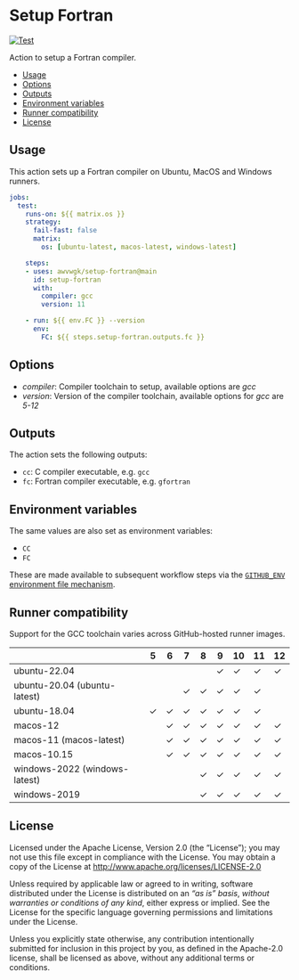 # Setup Fortran

[![Test](https://github.com/awvwgk/setup-fortran/actions/workflows/test.yml/badge.svg)](https://github.com/awvwgk/setup-fortran/actions/workflows/test.yml)

Action to setup a Fortran compiler.

<!-- START doctoc generated TOC please keep comment here to allow auto update -->
<!-- DON'T EDIT THIS SECTION, INSTEAD RE-RUN doctoc TO UPDATE -->

- [Usage](#usage)
- [Options](#options)
- [Outputs](#outputs)
- [Environment variables](#environment-variables)
- [Runner compatibility](#runner-compatibility)
- [License](#license)

<!-- END doctoc generated TOC please keep comment here to allow auto update -->


## Usage

This action sets up a Fortran compiler on Ubuntu, MacOS and Windows runners.

```yaml
jobs:
  test:
    runs-on: ${{ matrix.os }}
    strategy:
      fail-fast: false
      matrix:
        os: [ubuntu-latest, macos-latest, windows-latest]

    steps:
    - uses: awvwgk/setup-fortran@main
      id: setup-fortran
      with:
        compiler: gcc
        version: 11

    - run: ${{ env.FC }} --version
      env:
        FC: ${{ steps.setup-fortran.outputs.fc }}
```


## Options

- *compiler*: Compiler toolchain to setup, available options are *gcc*
- *version*: Version of the compiler toolchain, available options for *gcc* are *5-12*


## Outputs

The action sets the following outputs:

- `cc`: C compiler executable, e.g. `gcc`
- `fc`: Fortran compiler executable, e.g. `gfortran`


## Environment variables

The same values are also set as environment variables:

- `CC`
- `FC`

These are made available to subsequent workflow steps via the [`GITHUB_ENV` environment file mechanism](https://docs.github.com/en/actions/learn-github-actions/environment-variables#passing-values-between-steps-and-jobs-in-a-workflow).


## Runner compatibility

Support for the GCC toolchain varies across GitHub-hosted runner images.

<!-- compat starts -->

|                               | 5       | 6       | 7       | 8       | 9       | 10      | 11      | 12      |
|-------------------------------|---------|---------|---------|---------|---------|---------|---------|---------|
| ubuntu-22.04                  |         |         |         |         | &check; | &check; | &check; | &check; |
| ubuntu-20.04 (ubuntu-latest)  |         |         | &check; | &check; | &check; | &check; | &check; |         |
| ubuntu-18.04                  | &check; | &check; | &check; | &check; | &check; | &check; | &check; |         |
| macos-12                      |         | &check; | &check; | &check; | &check; | &check; | &check; | &check; |
| macos-11 (macos-latest)       |         | &check; | &check; | &check; | &check; | &check; | &check; | &check; |
| macos-10.15                   |         | &check; | &check; | &check; | &check; | &check; | &check; | &check; |
| windows-2022 (windows-latest) |         |         |         | &check; | &check; | &check; | &check; | &check; |
| windows-2019                  |         |         |         | &check; | &check; | &check; | &check; | &check; |

<!-- compat ends -->


## License

Licensed under the Apache License, Version 2.0 (the “License”);
you may not use this file except in compliance with the License.
You may obtain a copy of the License at
http://www.apache.org/licenses/LICENSE-2.0

Unless required by applicable law or agreed to in writing, software
distributed under the License is distributed on an *“as is” basis*,
*without warranties or conditions of any kind*, either express or implied.
See the License for the specific language governing permissions and
limitations under the License.

Unless you explicitly state otherwise, any contribution intentionally
submitted for inclusion in this project by you, as defined in the
Apache-2.0 license, shall be licensed as above, without any additional
terms or conditions.
